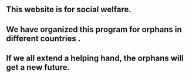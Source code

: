 

## This website is for social welfare.
## We have organized this program for orphans in different countries .
## If we all extend a helping hand, the orphans will get a new future.

